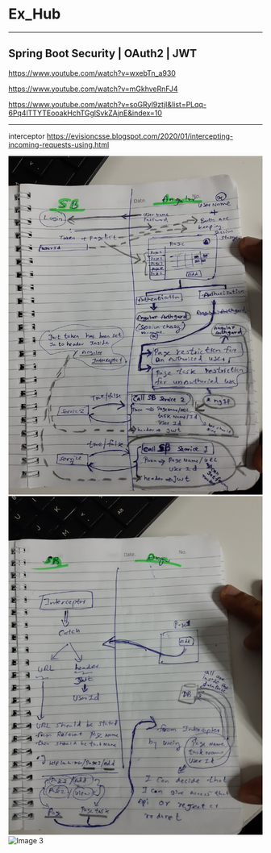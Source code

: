# Ex_Hub
-----------------------------------------------------------------------------------------------------
Spring Boot Security | OAuth2 | JWT
----------------------------------------------------------------------------------------------------

https://www.youtube.com/watch?v=wxebTn_a930

https://www.youtube.com/watch?v=mGkhveRnFJ4

https://www.youtube.com/watch?v=soGRyl9ztjI&list=PLqq-6Pq4lTTYTEooakHchTGglSvkZAjnE&index=10

------------------------------------------
interceptor
https://evisioncsse.blogspot.com/2020/01/intercepting-incoming-requests-using.html

![Image 1](https://github.com/jpssasadara/Ex_Hub/blob/master/HighLevelArchi_posApp_Angular_%26_SpringBoot/20200107_175440.jpg)
![Image 2](https://github.com/jpssasadara/Ex_Hub/blob/master/HighLevelArchi_posApp_Angular_%26_SpringBoot/20200107_175500.jpg)
![Image 3](link-to-image)

